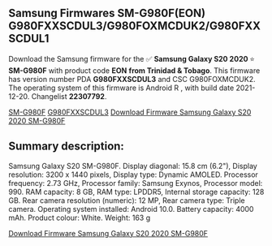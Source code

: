 <h2>Samsung Firmwares SM-G980F(EON) G980FXXSCDUL3/G980FOXMCDUK2/G980FXXSCDUL1</h2>
Download the Samsung firmware for the ✅ <strong>Samsung Galaxy S20 2020 </strong> ⭐ <strong>SM-G980F</strong> with product code <strong>EON</strong> <strong> from Trinidad & Tobago</strong>. This firmware has version number PDA <strong>G980FXXSCDUL3</strong> and CSC G980FOXMCDUK2. The operating system of this firmware is Android R , with build date 2021-12-20. Changelist <strong>22307792</strong>.

[SM-G980F](https://samfirm.shop/samsung/model/SM-G980F)
[G980FXXSCDUL3](https://samfirm.shop/samsung/pda/G980FXXSCDUL3)
[Download Firmware Samsung Galaxy S20 2020 SM-G980F](https://samfirm.shop/samsung/firmware/484090)
<h2>Summary description:</h2>
<p>Samsung Galaxy S20 SM-G980F. Display diagonal: 15.8 cm (6.2"), Display resolution: 3200 x 1440 pixels, Display type: Dynamic AMOLED. Processor frequency: 2.73 GHz, Processor family: Samsung Exynos, Processor model: 990. RAM capacity: 8 GB, RAM type: LPDDR5, Internal storage capacity: 128 GB. Rear camera resolution (numeric): 12 MP, Rear camera type: Triple camera. Operating system installed: Android 10.0. Battery capacity: 4000 mAh. Product colour: White. Weight: 163 g</p>


[Download Firmware Samsung Galaxy S20 2020 SM-G980F](https://samfirm.shop/samsung/firmware/484090)
